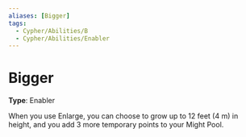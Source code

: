 ```yaml
---
aliases: [Bigger]
tags:
  - Cypher/Abilities/B
  - Cypher/Abilities/Enabler
---
```


# Bigger

**Type**: Enabler

When you use Enlarge, you can choose to grow up to 12 feet (4 m) in height, and you add 3 more temporary points to your Might Pool.
